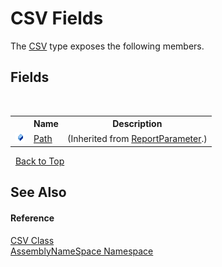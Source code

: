 # CSV Fields
 

The <a href="922ec849-95b0-3eb1-0bb5-a321acda3a13">CSV</a> type exposes the following members.


## Fields
&nbsp;<table><tr><th></th><th>Name</th><th>Description</th></tr><tr><td>![Public field](media/pubfield.gif "Public field")</td><td><a href="328cd690-adfc-65fe-0fbe-2bd5b8df89ac">Path</a></td><td> (Inherited from <a href="424e35aa-7ff3-06d5-938d-f5af7f87dadf">ReportParameter</a>.)</td></tr></table>&nbsp;
<a href="#csv-fields">Back to Top</a>

## See Also


#### Reference
<a href="922ec849-95b0-3eb1-0bb5-a321acda3a13">CSV Class</a><br /><a href="6bcc80ef-5cfd-db5f-1eb2-7297d1c16397">AssemblyNameSpace Namespace</a><br />